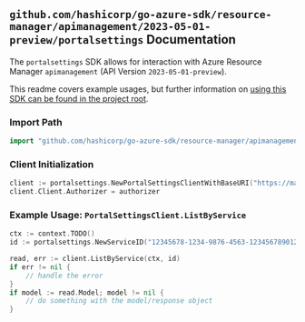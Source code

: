 
## `github.com/hashicorp/go-azure-sdk/resource-manager/apimanagement/2023-05-01-preview/portalsettings` Documentation

The `portalsettings` SDK allows for interaction with Azure Resource Manager `apimanagement` (API Version `2023-05-01-preview`).

This readme covers example usages, but further information on [using this SDK can be found in the project root](https://github.com/hashicorp/go-azure-sdk/tree/main/docs).

### Import Path

```go
import "github.com/hashicorp/go-azure-sdk/resource-manager/apimanagement/2023-05-01-preview/portalsettings"
```


### Client Initialization

```go
client := portalsettings.NewPortalSettingsClientWithBaseURI("https://management.azure.com")
client.Client.Authorizer = authorizer
```


### Example Usage: `PortalSettingsClient.ListByService`

```go
ctx := context.TODO()
id := portalsettings.NewServiceID("12345678-1234-9876-4563-123456789012", "example-resource-group", "serviceValue")

read, err := client.ListByService(ctx, id)
if err != nil {
	// handle the error
}
if model := read.Model; model != nil {
	// do something with the model/response object
}
```
